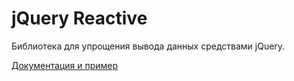 # jQuery Reactive

Библиотека для упрощения вывода данных средствами jQuery.

[Документация и пример](https://fritylo.github.io/jquery-reactive/)